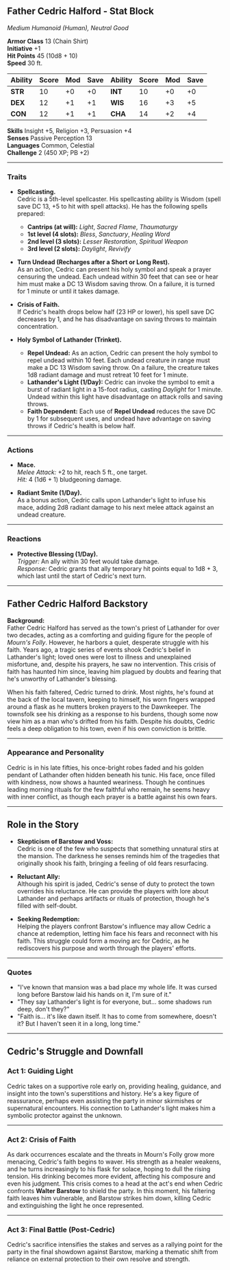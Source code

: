 

## **Father Cedric Halford - Stat Block**

*Medium Humanoid (Human), Neutral Good*

**Armor Class** 13 (Chain Shirt)  
**Initiative** +1  
**Hit Points** 45 (10d8 + 10)  
**Speed** 30 ft.

| Ability   | Score | Mod | Save | Ability   | Score | Mod | Save |
|-----------|-------|-----|------|-----------|-------|-----|------|
| **STR**   | 10    | +0  | +0   | **INT**   | 10    | +0  | +0   |
| **DEX**   | 12    | +1  | +1   | **WIS**   | 16    | +3  | +5   |
| **CON**   | 12    | +1  | +1   | **CHA**   | 14    | +2  | +4   |

**Skills** Insight +5, Religion +3, Persuasion +4  
**Senses** Passive Perception 13  
**Languages** Common, Celestial  
**Challenge** 2 (450 XP; PB +2)

---

### **Traits**

- **Spellcasting.**  
  Cedric is a 5th-level spellcaster. His spellcasting ability is Wisdom (spell save DC 13, +5 to hit with spell attacks). He has the following spells prepared:  

  - **Cantrips (at will):** *Light*, *Sacred Flame*, *Thaumaturgy*  
  - **1st level (4 slots):** *Bless*, *Sanctuary*, *Healing Word*  
  - **2nd level (3 slots):** *Lesser Restoration*, *Spiritual Weapon*  
  - **3rd level (2 slots):** *Daylight*, *Revivify*  

- **Turn Undead (Recharges after a Short or Long Rest).**  
  As an action, Cedric can present his holy symbol and speak a prayer censuring the undead. Each undead within 30 feet that can see or hear him must make a DC 13 Wisdom saving throw. On a failure, it is turned for 1 minute or until it takes damage.  

- **Crisis of Faith.**  
  If Cedric's health drops below half (23 HP or lower), his spell save DC decreases by 1, and he has disadvantage on saving throws to maintain concentration.  

- **Holy Symbol of Lathander (Trinket).**  

  - **Repel Undead:** As an action, Cedric can present the holy symbol to repel undead within 10 feet. Each undead creature in range must make a DC 13 Wisdom saving throw. On a failure, the creature takes 1d8 radiant damage and must retreat 10 feet for 1 minute.  
  - **Lathander's Light (1/Day):** Cedric can invoke the symbol to emit a burst of radiant light in a 15-foot radius, casting *Daylight* for 1 minute. Undead within this light have disadvantage on attack rolls and saving throws.  
  - **Faith Dependent:** Each use of **Repel Undead** reduces the save DC by 1 for subsequent uses, and undead have advantage on saving throws if Cedric's health is below half.

---

### **Actions**

- **Mace.**  
  *Melee Attack:* +2 to hit, reach 5 ft., one target.  
  *Hit:* 4 (1d6 + 1) bludgeoning damage.  

- **Radiant Smite (1/Day).**  
  As a bonus action, Cedric calls upon Lathander's light to infuse his mace, adding 2d8 radiant damage to his next melee attack against an undead creature.

---

### **Reactions**

- **Protective Blessing (1/Day).**  
  *Trigger:* An ally within 30 feet would take damage.  
  *Response:* Cedric grants that ally temporary hit points equal to 1d8 + 3, which last until the start of Cedric's next turn.

---

## **Father Cedric Halford Backstory**

**Background:**  
Father Cedric Halford has served as the town's priest of Lathander for over two decades, acting as a comforting and guiding figure for the people of *Mourn's Folly*. However, he harbors a quiet, desperate struggle with his faith. Years ago, a tragic series of events shook Cedric's belief in Lathander's light; loved ones were lost to illness and unexplained misfortune, and, despite his prayers, he saw no intervention. This crisis of faith has haunted him since, leaving him plagued by doubts and fearing that he's unworthy of Lathander's blessing.

When his faith faltered, Cedric turned to drink. Most nights, he's found at the back of the local tavern, keeping to himself, his worn fingers wrapped around a flask as he mutters broken prayers to the Dawnkeeper. The townsfolk see his drinking as a response to his burdens, though some now view him as a man who's drifted from his faith. Despite his doubts, Cedric feels a deep obligation to his town, even if his own conviction is brittle.

---

### **Appearance and Personality**

Cedric is in his late fifties, his once-bright robes faded and his golden pendant of Lathander often hidden beneath his tunic. His face, once filled with kindness, now shows a haunted weariness. Though he continues leading morning rituals for the few faithful who remain, he seems heavy with inner conflict, as though each prayer is a battle against his own fears.

---

## **Role in the Story**

- **Skepticism of Barstow and Voss:**  
  Cedric is one of the few who suspects that something unnatural stirs at the mansion. The darkness he senses reminds him of the tragedies that originally shook his faith, bringing a feeling of old fears resurfacing.

- **Reluctant Ally:**  
  Although his spirit is jaded, Cedric's sense of duty to protect the town overrides his reluctance. He can provide the players with lore about Lathander and perhaps artifacts or rituals of protection, though he's filled with self-doubt.

- **Seeking Redemption:**  
  Helping the players confront Barstow's influence may allow Cedric a chance at redemption, letting him face his fears and reconnect with his faith. This struggle could form a moving arc for Cedric, as he rediscovers his purpose and worth through the players' efforts.

---

### **Quotes**

- "I've known that mansion was a bad place my whole life. It was cursed long before Barstow laid his hands on it, I'm sure of it."  
- "They say Lathander's light is for everyone, but... some shadows run deep, don't they?"  
- "Faith is... it's like dawn itself. It has to come from somewhere, doesn't it? But I haven't seen it in a long, long time."

---

## **Cedric's Struggle and Downfall**

### **Act 1: Guiding Light**  
Cedric takes on a supportive role early on, providing healing, guidance, and insight into the town's superstitions and history. He's a key figure of reassurance, perhaps even assisting the party in minor skirmishes or supernatural encounters. His connection to Lathander's light makes him a symbolic protector against the unknown.

---

### **Act 2: Crisis of Faith**  
As dark occurrences escalate and the threats in Mourn's Folly grow more menacing, Cedric's faith begins to waver. His strength as a healer weakens, and he turns increasingly to his flask for solace, hoping to dull the rising tension. His drinking becomes more evident, affecting his composure and even his judgment. This crisis comes to a head at the act's end when Cedric confronts **Walter Barstow** to shield the party. In this moment, his faltering faith leaves him vulnerable, and Barstow strikes him down, killing Cedric and extinguishing the light he once represented.

---

### **Act 3: Final Battle (Post-Cedric)**  
Cedric's sacrifice intensifies the stakes and serves as a rallying point for the party in the final showdown against Barstow, marking a thematic shift from reliance on external protection to their own resolve and strength.
